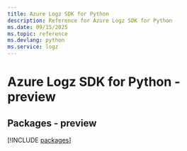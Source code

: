 ```yaml
---
title: Azure Logz SDK for Python
description: Reference for Azure Logz SDK for Python
ms.date: 09/15/2025
ms.topic: reference
ms.devlang: python
ms.service: logz
---
```

# Azure Logz SDK for Python - preview
## Packages - preview
[!INCLUDE [packages](logz-index.md)]